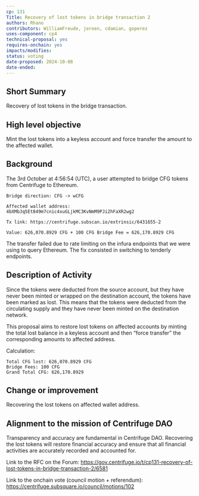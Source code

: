 ```yaml
---
cp: 131
Title: Recovery of lost tokens in bridge transaction 2
authors: Rhano
contributors: WilliamFreude, jeroen, cdamian, goperez
uses-component: cp4
technical-proposal: yes
requires-onchain: yes
impacts/modifies:
status: voting
date-proposed: 2024-10-08
date-ended: 
---
```


## Short Summary 
Recovery of lost tokens in the bridge transaction.

## High level objective 
Mint the lost tokens into a keyless account and force transfer the amount to the affected wallet.

## Background 
The 3rd October at 4:56:54 (UTC), a user attempted to bridge CFG tokens from Centrifuge to Ethereum. 

```
Bridge direction: CFG -> wCFG

Affected wallet address: 4bXMbJq5Et849m7cnic4xuGLjkMC3KvNmM9PJi2hFaXR2wg2	

Tx link: https://centrifuge.subscan.io/extrinsic/6431655-2
				
Value: 626,070.8929 CFG + 100 CFG Bridge Fee = 626,170.8929 CFG
```

The transfer failed due to rate limiting on the infura endpoints that we were using to query Ethereum. The fix consisted in switching to tenderly endpoints.

## Description of Activity 

Since the tokens were deducted from the source account, but they have never been minted or wrapped on the destination account, the tokens have been marked as lost.
This means that the tokens were deducted from the circulating supply and they have never been minted on the destination network.

This proposal aims to restore lost tokens on affected accounts by minting the total lost balance in a keyless account and then “force transfer” the corresponding amounts to affected address. 

Calculation:
```
Total CFG lost: 626,070.8929 CFG
Bridge Fees: 100 CFG
Grand Total CFG: 626,170.8929
```

## Change or improvement 
Recovering the lost tokens on affected wallet address.

## Alignment to the mission of Centrifuge DAO 
Transparency and accuracy are fundamental in Centrifuge DAO.
Recovering the lost tokens will restore financial accuracy and ensure that all financial activities are accurately recorded and accounted for.


Link to the RFC on the Forum: https://gov.centrifuge.io/t/cp131-recovery-of-lost-tokens-in-bridge-transaction-2/6581

Link to the onchain vote (council motion + referendum): https://centrifuge.subsquare.io/council/motions/102
